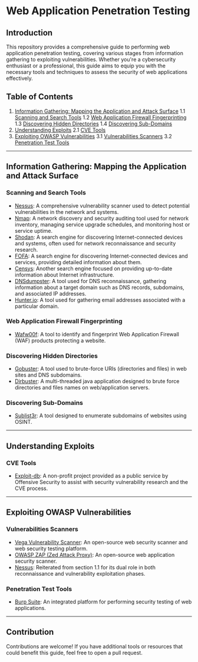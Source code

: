 # Web Application Penetration Testing

## Introduction

This repository provides a comprehensive guide to performing web application penetration testing, covering various stages from information gathering to exploiting vulnerabilities. Whether you're a cybersecurity enthusiast or a professional, this guide aims to equip you with the necessary tools and techniques to assess the security of web applications effectively.

## Table of Contents

1. [Information Gathering: Mapping the Application and Attack Surface](#information-gathering-mapping-the-application-and-attack-surface)
    1.1 [Scanning and Search Tools](#scanning-and-search-tools)
    1.2 [Web Application Firewall Fingerprinting](#web-application-firewall-fingerprinting)
    1.3 [Discovering Hidden Directories](#discovering-hidden-directories)
    1.4 [Discovering Sub-Domains](#discovering-sub-domains)
2. [Understanding Exploits](#understanding-exploits)
    2.1 [CVE Tools](#cve-tools)
3. [Exploiting OWASP Vulnerabilities](#exploiting-owasp-vulnerabilities)
    3.1 [Vulnerabilities Scanners](#vulnerabilities-scanners)
    3.2 [Penetration Test Tools](#penetration-test-tools)

---

## Information Gathering: Mapping the Application and Attack Surface

### Scanning and Search Tools

- [Nessus](https://www.tenable.com/): A comprehensive vulnerability scanner used to detect potential vulnerabilities in the network and systems.
- [Nmap](https://nmap.org/): A network discovery and security auditing tool used for network inventory, managing service upgrade schedules, and monitoring host or service uptime.
- [Shodan](https://www.shodan.io/): A search engine for discovering Internet-connected devices and systems, often used for network reconnaissance and security research.
- [FOFA](https://en.fofa.info/): A search engine for discovering Internet-connected devices and services, providing detailed information about them.
- [Censys](https://search.censys.io/): Another search engine focused on providing up-to-date information about Internet infrastructure.
- [DNSdumpster](https://dnsdumpster.com/): A tool used for DNS reconnaissance, gathering information about a target domain such as DNS records, subdomains, and associated IP addresses.
- [Hunter.io](https://hunter.io/email-finder): A tool used for gathering email addresses associated with a particular domain.

### Web Application Firewall Fingerprinting

- [Wafw00f](https://www.kali.org/tools/wafw00f/): A tool to identify and fingerprint Web Application Firewall (WAF) products protecting a website.

### Discovering Hidden Directories

- [Gobuster](https://www.kali.org/tools/gobuster/): A tool used to brute-force URIs (directories and files) in web sites and DNS subdomains.
- [Dirbuster](https://www.kali.org/tools/dirbuster/): A multi-threaded java application designed to brute force directories and files names on web/application servers.

### Discovering Sub-Domains

- [Sublist3r](https://www.kali.org/tools/sublist3r/): A tool designed to enumerate subdomains of websites using OSINT.

---

## Understanding Exploits

### CVE Tools

- [Exploit-db](https://www.exploit-db.com/searchsploit): A non-profit project provided as a public service by Offensive Security to assist with security vulnerability research and the CVE process.

---

## Exploiting OWASP Vulnerabilities

### Vulnerabilities Scanners

- [Vega Vulnerability Scanner](https://subgraph.com/vega/): An open-source web security scanner and web security testing platform.
- [OWASP ZAP (Zed Attack Proxy)](https://www.zaproxy.org/): An open-source web application security scanner.
- [Nessus](https://www.tenable.com/products/nessus): Reiterated from section 1.1 for its dual role in both reconnaissance and vulnerability exploitation phases.

### Penetration Test Tools

- [Burp Suite](https://portswigger.net/burp/communitydownload): An integrated platform for performing security testing of web applications.

---

## Contribution

Contributions are welcome! If you have additional tools or resources that could benefit this guide, feel free to open a pull request.

